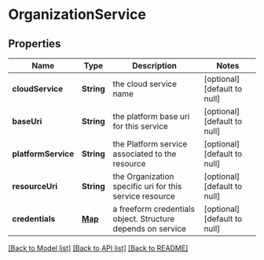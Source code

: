 # OrganizationService
## Properties

| Name | Type | Description | Notes |
|------------ | ------------- | ------------- | -------------|
| **cloudService** | **String** | the cloud service name | [optional] [default to null] |
| **baseUri** | **String** | the platform base uri for this service | [optional] [default to null] |
| **platformService** | **String** | the Platform service associated to the resource | [optional] [default to null] |
| **resourceUri** | **String** | the Organization specific uri for this service resource | [optional] [default to null] |
| **credentials** | [**Map**](AnyType.md) | a freeform credentials object. Structure depends on service | [optional] [default to null] |

[[Back to Model list]](../README.md#documentation-for-models) [[Back to API list]](../README.md#documentation-for-api-endpoints) [[Back to README]](../README.md)

